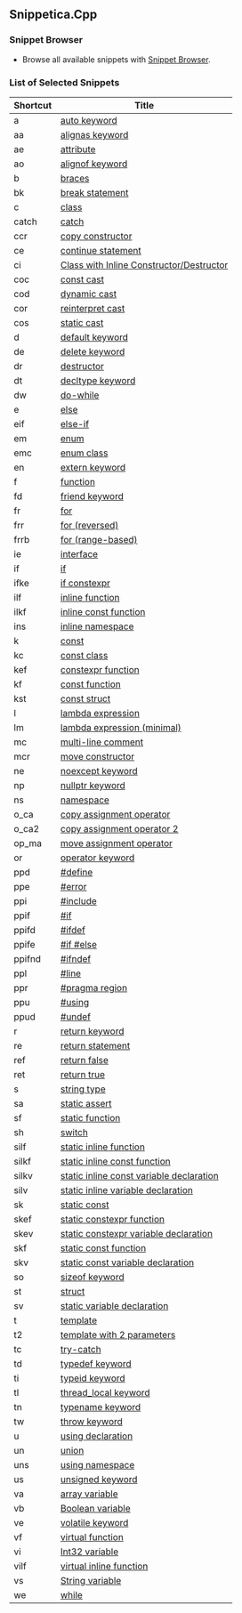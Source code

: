 ## Snippetica.Cpp

### Snippet Browser
* Browse all available snippets with [Snippet Browser](http://pihrt.net/snippetica/snippets?engine=vs&language=cpp).

### List of Selected Snippets

Shortcut | Title
-------- | -----
a|[auto keyword](AutoKeyword.snippet)
aa|[alignas keyword](AlignAsKeyword.snippet)
ae|[attribute](Attribute.snippet)
ao|[alignof keyword](AlignOfKeyword.snippet)
b|[braces](Braces.snippet)
bk|[break statement](BreakStatement.snippet)
c|[class](class.snippet)
catch|[catch](Catch.snippet)
ccr|[copy constructor](CopyConstructor.snippet)
ce|[continue statement](ContinueStatement.snippet)
ci|[Class with Inline Constructor/Destructor](ClassWithInlineConstructorDestructor.snippet)
coc|[const cast](ConstCast.snippet)
cod|[dynamic cast](DynamicCast.snippet)
cor|[reinterpret cast](ReinterpretCast.snippet)
cos|[static cast](StaticCast.snippet)
d|[default keyword](DefaultKeyword.snippet)
de|[delete keyword](DeleteKeyword.snippet)
dr|[destructor](destructor.snippet)
dt|[decltype keyword](DeclTypeKeyword.snippet)
dw|[do\-while](DoWhile.snippet)
e|[else](else.snippet)
eif|[else\-if](ElseIf.snippet)
em|[enum](enum.snippet)
emc|[enum class](EnumClass.snippet)
en|[extern keyword](ExternKeyword.snippet)
f|[function](Function.snippet)
fd|[friend keyword](FriendKeyword.snippet)
fr|[for](for.snippet)
frr|[for \(reversed\)](ForReversed.snippet)
frrb|[for \(range\-based\)](ForRangeBased.snippet)
ie|[interface](interface.snippet)
if|[if](if.snippet)
ifke|[if constexpr](IfConstExpr.snippet)
ilf|[inline function](InlineFunction.snippet)
ilkf|[inline const function](InlineConstFunction.snippet)
ins|[inline namespace](InlineNamespace.snippet)
k|[const](Const.snippet)
kc|[const class](ConstClass.snippet)
kef|[constexpr function](ConstExprFunction.snippet)
kf|[const function](ConstFunction.snippet)
kst|[const struct](ConstStruct.snippet)
l|[lambda expression](LambdaExpression.snippet)
lm|[lambda expression \(minimal\)](LambdaExpressionMinimal.snippet)
mc|[multi\-line comment](MultilineComment.snippet)
mcr|[move constructor](MoveConstructor.snippet)
ne|[noexcept keyword](NoExceptKeyword.snippet)
np|[nullptr keyword](NullPtrKeyword.snippet)
ns|[namespace](namespace.snippet)
o\_ca|[copy assignment operator](CopyAssignmentOperator.snippet)
o\_ca2|[copy assignment operator 2](CopyAssignmentOperator2.snippet)
op\_ma|[move assignment operator](MoveAssignmentOperator.snippet)
or|[operator keyword](OperatorKeyword.snippet)
ppd|[\#define](PreprocessorDirectiveDefine.snippet)
ppe|[\#error](PreprocessorDirectiveError.snippet)
ppi|[\#include](PreprocessorDirectiveInclude.snippet)
ppif|[\#if](PreprocessorDirectiveIf.snippet)
ppifd|[\#ifdef](PreprocessorDirectiveIfdef.snippet)
ppife|[\#if \#else](PreprocessorDirectiveIfElse.snippet)
ppifnd|[\#ifndef](PreprocessorDirectiveIfndef.snippet)
ppl|[\#line](PreprocessorDirectiveLine.snippet)
ppr|[\#pragma region](PreprocessorDirectiveRegion.snippet)
ppu|[\#using](PreprocessorDirectiveUsing.snippet)
ppud|[\#undef](PreprocessorDirectiveUndef.snippet)
r|[return keyword](ReturnKeyword.snippet)
re|[return statement](ReturnStatement.snippet)
ref|[return false](ReturnFalse.snippet)
ret|[return true](ReturnTrue.snippet)
s|[string type](StringType.snippet)
sa|[static assert](StaticAssert.snippet)
sf|[static function](StaticFunction.snippet)
sh|[switch](switch.snippet)
silf|[static inline function](StaticInlineFunction.snippet)
silkf|[static inline const function](StaticInlineConstFunction.snippet)
silkv|[static inline const variable declaration](StaticInlineConstVariable.snippet)
silv|[static inline variable declaration](StaticInlineVariable.snippet)
sk|[static const](StaticConst.snippet)
skef|[static constexpr function](StaticConstExprFunction.snippet)
skev|[static constexpr variable declaration](StaticConstExprVariable.snippet)
skf|[static const function](StaticConstFunction.snippet)
skv|[static const variable declaration](StaticConstVariable.snippet)
so|[sizeof keyword](SizeOfKeyword.snippet)
st|[struct](struct.snippet)
sv|[static variable declaration](StaticVariable.snippet)
t|[template](Template.snippet)
t2|[template with 2 parameters](TemplateWithTwoParameters.snippet)
tc|[try\-catch](TryCatch.snippet)
td|[typedef keyword](TypeDefKeyword.snippet)
ti|[typeid keyword](TypeIdKeyword.snippet)
tl|[thread\_local keyword](ThreadLocalKeyword.snippet)
tn|[typename keyword](TypeNameKeyword.snippet)
tw|[throw keyword](ThrowKeyword.snippet)
u|[using declaration](UsingDeclaration.snippet)
un|[union](union.snippet)
uns|[using namespace](UsingNamespace.snippet)
us|[unsigned keyword](UnsignedKeyword.snippet)
va|[array variable](ArrayOfTVariable.snippet)
vb|[Boolean variable](BooleanVariable.snippet)
ve|[volatile keyword](VolatileKeyword.snippet)
vf|[virtual function](VirtualFunction.snippet)
vi|[Int32 variable](Int32Variable.snippet)
vilf|[virtual inline function](VirtualInlineFunction.snippet)
vs|[String variable](StringVariable.snippet)
we|[while](while.snippet)
